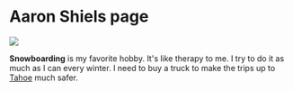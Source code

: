 <!DOCTYPE html>
<html>
  <head>
    <meta charset="utf-8">
    <title>My test page</title>
  </head>
  <body>
	<h1>Aaron Shiels page</h1>
	<img src="https://www.vinylsilhouettes.com/content/images/thumbs/0003325_snowboarding-3-sports-decor-silhouette-decals.gif">
    <p><strong>Snowboarding</strong> is my favorite hobby. It's like therapy to me. I try to do it as much as I can every winter. I need to buy a truck to make the trips up to <a href="https://en.wikipedia.org/wiki/South_Lake_Tahoe,_California">Tahoe</a> much safer.</p>
  </body>
</html>
